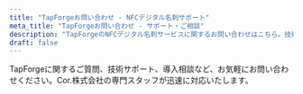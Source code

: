 ```yaml
---
title: "TapForgeお問い合わせ - NFCデジタル名刺サポート"
meta_title: "TapForgeお問い合わせ - サポート・ご相談"
description: "TapForgeのNFCデジタル名刺サービスに関するお問い合わせはこちら。技術サポート、導入相談、パートナーシップなど、お気軽にご連絡ください。"
draft: false
---
```


TapForgeに関するご質問、技術サポート、導入相談など、お気軽にお問い合わせください。Cor.株式会社の専門スタッフが迅速に対応いたします。